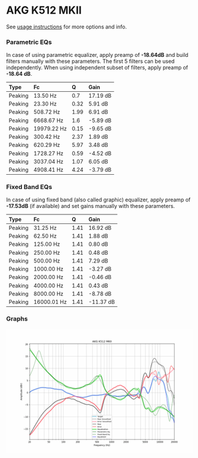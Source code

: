 # AKG K512 MKII
See [usage instructions](https://github.com/jaakkopasanen/AutoEq#usage) for more options and info.

### Parametric EQs
In case of using parametric equalizer, apply preamp of **-18.64dB** and build filters manually
with these parameters. The first 5 filters can be used independently.
When using independent subset of filters, apply preamp of **-18.64 dB**.

| Type    | Fc          |    Q | Gain     |
|:--------|:------------|:-----|:---------|
| Peaking | 13.50 Hz    | 0.7  | 17.19 dB |
| Peaking | 23.30 Hz    | 0.32 | 5.91 dB  |
| Peaking | 508.72 Hz   | 1.99 | 6.91 dB  |
| Peaking | 6668.67 Hz  | 1.6  | -5.89 dB |
| Peaking | 19979.22 Hz | 0.15 | -9.65 dB |
| Peaking | 300.42 Hz   | 2.37 | 1.89 dB  |
| Peaking | 620.29 Hz   | 5.97 | 3.48 dB  |
| Peaking | 1728.27 Hz  | 0.59 | -4.52 dB |
| Peaking | 3037.04 Hz  | 1.07 | 6.05 dB  |
| Peaking | 4908.41 Hz  | 4.24 | -3.79 dB |

### Fixed Band EQs
In case of using fixed band (also called graphic) equalizer, apply preamp of **-17.53dB**
(if available) and set gains manually with these parameters.

| Type    | Fc          |    Q | Gain      |
|:--------|:------------|:-----|:----------|
| Peaking | 31.25 Hz    | 1.41 | 16.92 dB  |
| Peaking | 62.50 Hz    | 1.41 | 1.88 dB   |
| Peaking | 125.00 Hz   | 1.41 | 0.80 dB   |
| Peaking | 250.00 Hz   | 1.41 | 0.48 dB   |
| Peaking | 500.00 Hz   | 1.41 | 7.29 dB   |
| Peaking | 1000.00 Hz  | 1.41 | -3.27 dB  |
| Peaking | 2000.00 Hz  | 1.41 | -0.46 dB  |
| Peaking | 4000.00 Hz  | 1.41 | 0.43 dB   |
| Peaking | 8000.00 Hz  | 1.41 | -8.78 dB  |
| Peaking | 16000.01 Hz | 1.41 | -11.37 dB |

### Graphs
![](./AKG%20K512%20MKII.png)